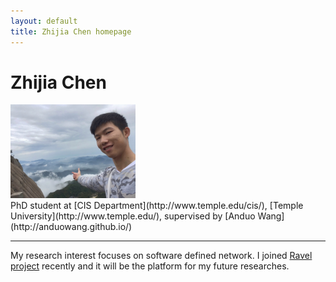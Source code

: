 ```yaml
---
layout: default
title: Zhijia Chen homepage
---
```

# Zhijia Chen
<img border="0" src="/resource/Zhijia.jpg" height="150">
<br>
PhD student at [CIS Department](http://www.temple.edu/cis/), [Temple University](http://www.temple.edu/), supervised by [Anduo Wang](http://anduowang.github.io/)<br>

----

My research interest focuses on software defined network. I joined [Ravel project](http://ravel-net.org/) recently and it will be the platform for my future researches.
